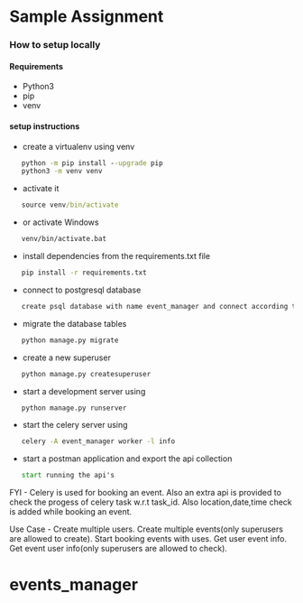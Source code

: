 # Sample Assignment


### How to setup locally
#### Requirements

- Python3
- pip
- venv


#### setup instructions

- create   a virtualenv using venv
```cmd
   python -m pip install --upgrade pip
   python3 -m venv venv
   ```
- activate it 
```cmd
   source venv/bin/activate
   ```

- or activate Windows
```cmd
   venv/bin/activate.bat
   ```

- install dependencies from the requirements.txt file
```cmd
   pip install -r requirements.txt
   ```

- connect to postgresql database
```cmd
   create psql database with name event_manager and connect according to django settings
   ```

- migrate the database tables
```cmd
   python manage.py migrate
   ```

- create a new superuser
```cmd
   python manage.py createsuperuser
   ```

- start a development server using 
```cmd
   python manage.py runserver
   ```

- start the celery server using 
```cmd
   celery -A event_manager worker -l info
   ```

- start a postman application and export the api collection
```cmd
   start running the api's
   ```

FYI - 
  Celery is used for booking an event.
  Also an extra api is provided to check the progess of celery task w.r.t task_id.
  Also location,date,time check is added while booking an event.


Use Case - 
  Create multiple users.
  Create multiple events(only superusers are allowed to create).
  Start booking events with uses.
  Get user event info.
  Get event user info(only superusers are allowed to check).

  











# events_manager
